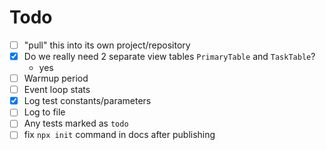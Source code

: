 # Todo

- [ ] "pull" this into its own project/repository
- [x] Do we really need 2 separate view tables `PrimaryTable` and `TaskTable`?
  - yes
- [ ] Warmup period
- [ ] Event loop stats
- [x] Log test constants/parameters
- [ ] Log to file
- [ ] Any tests marked as `todo`
- [ ] fix `npx init` command in docs after publishing
